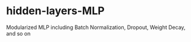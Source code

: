 # hidden-layers-MLP
Modularized MLP including Batch Normalization, Dropout, Weight Decay, and so on
